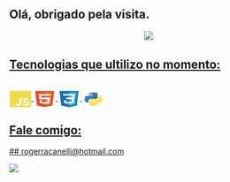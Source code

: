 ## Olá, obrigado pela visita.
<div align="center">
  <a href="https://github.com/rogerracanelli">
  <img height="190em" src="https://github-readme-stats.vercel.app/api?username=rogerracanelli&show_icons=true&theme=dark&include_all_commits=true&count_private=true"/>
</div>
  
  ## Tecnologias que ultilizo no momento:

<div style="display: inline_block"><br>
  <img align="center" alt="Rafa-Js" height="30" width="40" src="https://raw.githubusercontent.com/devicons/devicon/master/icons/javascript/javascript-plain.svg">
  <img align="center" alt="Rafa-HTML" height="30" width="40" src="https://raw.githubusercontent.com/devicons/devicon/master/icons/html5/html5-original.svg">
  <img align="center" alt="Rafa-CSS" height="30" width="40" src="https://raw.githubusercontent.com/devicons/devicon/master/icons/css3/css3-original.svg">
  <img align="center" alt="Rafa-Python" height="30" width="40" src="https://raw.githubusercontent.com/devicons/devicon/master/icons/python/python-original.svg">
  <img align="right" alt="" height="150" style="border-radius:50px;" src=>
</div>
  
  ## Fale comigo:
 
<div> 
  ## rogerracanelli@hotmail.com
  
  <a href="https://www.linkedin.com/in/roger-bringhenti-205705232/" target="_blank"><img src="https://img.shields.io/badge/-LinkedIn-%230077B5?style=for-the-badge&logo=linkedin&logoColor=white" target="_blank"></a> 
   


</div>
